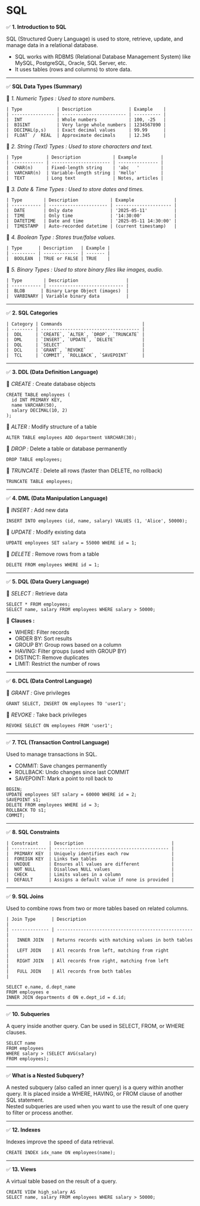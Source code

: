 # SQL

✅ **1. Introduction to SQL**  <br>

SQL (Structured Query Language) is used to store, retrieve, update, and manage data in a relational database. <br>
 - SQL works with RDBMS (Relational Database Management System) like MySQL, PostgreSQL, Oracle, SQL Server, etc. <br>
 - It uses tables (rows and columns) to store data. <br>

<hr>

✅ **SQL Data Types (Summary)** <br>

🔹 *1. Numeric Types : Used to store numbers.* <br>

```ssh
| Type             | Description              | Example    |
| ---------------- | ------------------------ | ---------- |
|  INT             | Whole numbers            | 100, -25   |
|  BIGINT          | Very large whole numbers | 1234567890 |
|  DECIMAL(p,s)    | Exact decimal values     | 99.99      |
|  FLOAT` /  REAL  | Approximate decimals     | 12.345     |
```

🔹 *2. String (Text) Types : Used to store characters and text.* <br>

```ssh
| Type         | Description            | Example         |
| ------------ | ---------------------- | --------------- |
|  CHAR(n)     | Fixed-length string    | 'abc   '        |
|  VARCHAR(n)  | Variable-length string | 'Hello'         |
|  TEXT        | Long text              | Notes, articles |
```

🔹 *3. Date & Time Types : Used to store dates and times.* <br>

```ssh
| Type        | Description            | Example               |
| ----------- | ---------------------- | --------------------- |
|  DATE       | Only date              | '2025-05-11'          |
|  TIME       | Only time              | '14:30:00'            |
|  DATETIME   | Date and time          | '2025-05-11 14:30:00' |
|  TIMESTAMP  | Auto-recorded datetime | (current timestamp)   |
```

🔹 *4. Boolean Type : Stores true/false values.*  <br>

```ssh
| Type      | Description   | Example |
| --------- | ------------- | ------- |
|  BOOLEAN  | TRUE or FALSE | TRUE    |
```

🔹 *5. Binary Types : Used to store binary files like images, audio.*  <br>

```ssh
| Type        | Description                  |
| ----------- | ---------------------------- |
|  BLOB      | Binary Large Object (images)  |
|  VARBINARY | Variable binary data          |
```

<hr>

✅ **2. SQL Categories** <br>

```ssh
| Category | Commands                              |
| -------- | ------------------------------------- |
|  DDL     | `CREATE`, `ALTER`, `DROP`, `TRUNCATE` |
|  DML     | `INSERT`, `UPDATE`, `DELETE`          |
|  DQL     | `SELECT`                              |
|  DCL     | `GRANT`, `REVOKE`                     |
|  TCL     | `COMMIT`, `ROLLBACK`, `SAVEPOINT`     |

```

<hr>

✅ **3. DDL (Data Definition Language)** <br>

🔹 *CREATE :* Create database objects <br>
```ssh
CREATE TABLE employees (
  id INT PRIMARY KEY,
  name VARCHAR(50),
  salary DECIMAL(10, 2)
);
```

🔹 *ALTER :* Modify structure of a table <br>
```ssh
ALTER TABLE employees ADD department VARCHAR(30);
```

🔹 *DROP :* Delete a table or database permanently <br>
```ssh
DROP TABLE employees;
```

🔹 *TRUNCATE :* Delete all rows (faster than DELETE, no rollback) <br>
```ssh
TRUNCATE TABLE employees;
```

<hr>

✅ **4. DML (Data Manipulation Language)**  <br>

🔹 *INSERT :* Add new data
```ssh
INSERT INTO employees (id, name, salary) VALUES (1, 'Alice', 50000);
```

🔹 *UPDATE :* Modify existing data
```ssh
UPDATE employees SET salary = 55000 WHERE id = 1;
```

🔹 *DELETE :* Remove rows from a table
```ssh
DELETE FROM employees WHERE id = 1;
```

<hr>

✅ **5. DQL (Data Query Language)** <br>

🔹 *SELECT :* Retrieve data
```ssh
SELECT * FROM employees;
SELECT name, salary FROM employees WHERE salary > 50000;
```

🔸 **Clauses :**  <br>
 - WHERE: Filter records  <br>
 - ORDER BY: Sort results  <br>
 - GROUP BY: Group rows based on a column  <br>
 - HAVING: Filter groups (used with GROUP BY)  <br>
 - DISTINCT: Remove duplicates  <br>
 - LIMIT: Restrict the number of rows  <br>

<hr>

✅ **6. DCL (Data Control Language)** 

🔹 *GRANT :* Give privileges
```ssh
GRANT SELECT, INSERT ON employees TO 'user1';
```

🔹 *REVOKE :* Take back privileges
```ssh
REVOKE SELECT ON employees FROM 'user1';
```

<hr>

✅ **7. TCL (Transaction Control Language)**

Used to manage transactions in SQL. <br>
 - COMMIT: Save changes permanently  <br>
 - ROLLBACK: Undo changes since last COMMIT  <br>
 - SAVEPOINT: Mark a point to roll back to  <br>

```ssh
BEGIN;
UPDATE employees SET salary = 60000 WHERE id = 2;
SAVEPOINT s1;
DELETE FROM employees WHERE id = 3;
ROLLBACK TO s1;
COMMIT;
```

<hr>

✅ **8. SQL Constraints**

```ssh
| Constraint    | Description                                 |
| ------------- | ------------------------------------------- |
|  PRIMARY KEY  | Uniquely identifies each row                |
|  FOREIGN KEY  | Links two tables                            |
|  UNIQUE       | Ensures all values are different            |
|  NOT NULL     | Disallows NULL values                       |
|  CHECK        | Limits values in a column                   |
|  DEFAULT      | Assigns a default value if none is provided |
```

<hr>

✅ **9. SQL Joins**

Used to combine rows from two or more tables based on related columns. <br>

```ssh
| Join Type      | Description                                         |
| -------------- | --------------------------------------------------- |
|   INNER JOIN   | Returns records with matching values in both tables |
|   LEFT JOIN    | All records from left, matching from right          |
|   RIGHT JOIN   | All records from right, matching from left          |
|   FULL JOIN    | All records from both tables                        |
```

```ssh
SELECT e.name, d.dept_name 
FROM employees e
INNER JOIN departments d ON e.dept_id = d.id;
```

<hr>


✅ **10. Subqueries**

A query inside another query. Can be used in SELECT, FROM, or WHERE clauses.  <br>
```ssh
SELECT name
FROM employees
WHERE salary > (SELECT AVG(salary)
FROM employees);
```

<hr>

✅ **What is a Nested Subquery?**

A nested subquery (also called an inner query) is a query within another query. It is placed inside a WHERE, HAVING, or FROM clause of another SQL statement. <br>
Nested subqueries are used when you want to use the result of one query to filter or process another. <br>

<hr>

✅ **12. Indexes**

Indexes improve the speed of data retrieval. <br>
```ssh
CREATE INDEX idx_name ON employees(name);
```

<hr>

✅ **13. Views**

A virtual table based on the result of a query.  <br>
```ssh
CREATE VIEW high_salary AS
SELECT name, salary FROM employees WHERE salary > 50000;
```
